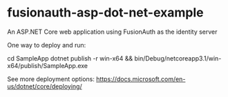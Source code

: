 # fusionauth-asp-dot-net-example
An ASP.NET Core web application using FusionAuth as the identity server

One way to deploy and run:

cd SampleApp
dotnet publish -r win-x64 && bin/Debug/netcoreapp3.1/win-x64/publish/SampleApp.exe

See more deployment options: https://docs.microsoft.com/en-us/dotnet/core/deploying/
